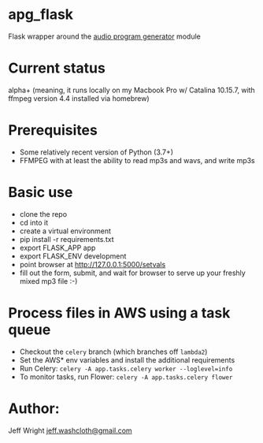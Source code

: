 # apg_flask
Flask wrapper around the [audio program generator](https://github.com/jeffwright13/audio_program_generator) module

# Current status
alpha+ (meaning, it runs locally on my Macbook Pro w/ Catalina 10.15.7,
 with ffmpeg version 4.4 installed via homebrew)

# Prerequisites
* Some relatively recent version of Python (3.7+)
* FFMPEG with at least the ability to read mp3s and wavs, and write mp3s

# Basic use
* clone the repo
* cd into it
* create a virtual environment
* pip install -r requirements.txt
* export FLASK_APP app
* export FLASK_ENV development
* point browser at http://127.0.0.1:5000/setvals
* fill out the form, submit, and wait for browser to serve up your freshly mixed mp3 file :-)

# Process files in AWS using a task queue

* Checkout the `celery` branch (which branches off `lambda2`)
* Set the AWS\* env variables and install the additional requirements
* Run Celery: `celery -A app.tasks.celery worker --loglevel=info`
* To monitor tasks, run Flower: `celery -A app.tasks.celery flower`

# Author:
Jeff Wright <jeff.washcloth@gmail.com>
